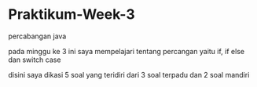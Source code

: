 # Praktikum-Week-3
percabangan java

pada minggu ke 3 ini saya mempelajari tentang percangan yaitu if, if else dan switch case

disini saya dikasi 5 soal yang teridiri dari 3 soal terpadu dan 2 soal mandiri


